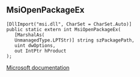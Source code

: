 ## MsiOpenPackageEx

```
[DllImport("msi.dll", CharSet = CharSet.Auto)]
public static extern int MsiOpenPackageEx(
   [MarshalAs(
   UnmanagedType.LPTStr)] string szPackagePath,
   uint dwOptions,
   out IntPtr hProduct
);
```

[Microsoft documentation](https://docs.microsoft.com/en-us/windows/win32/api/msi/nf-msi-msiopenpackageexw)
